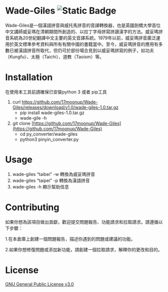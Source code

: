 # Wade-Giles              ![Static Badge](https://img.shields.io/badge/version-v1.0-blue)

Wade-Giles是一個漢語拼音與威托馬拼音的音譯轉換器，也是英國劍橋大學首位中文講師威妥瑪在清朝期間所創造的、以拉丁字母拼寫拼讀漢字的方法。威妥瑪拼音系統為20世紀翻譯中文主要的英文音譯系統。1979年以前，威妥瑪拼音廣泛運用於英文標準參考資料與所有有關中國的書籍當中。至今，威妥瑪拼音的應用有多數已被漢語拼音所取代，但仍可於部份場合見到以威妥瑪拼寫的例子，如功夫（Kungfu）、太極（Taichi）、道教（Taoism）等。
# Installation

在使用本工具前請確保已安裝python 3 或者 pip工具

1. curl https://github.com/17moonup/Wade-Giles/releases/download/v1.0/wade-giles-1.0.tar.gz
    - pip install wade-giles-1.0.tar.gz 
    - wade-gile -h
2. git clone [https://github.com/17moonup/Wade-Giles](https://github.com/17moonup/Wade-Giles)
    - cd py_converter/wade-giles
    - python3 pinyin_converter.py

# Usage

1. wade-giles “taibei” -w 轉換為威妥瑪拼音
2. wade-giles “taipei” -p 轉換為漢語拼音
3. wade-giles -h 顯示幫助信息

# Contributing

如果你想為該項目做出貢獻，歡迎提交問題報告、功能請求和拉取請求。請遵循以下步驟：

1.在本倉庫上創建一個問題報告，描述你遇到的問題或建議的功能。

2.如果你想修復問題或添加新功能，請創建一個拉取請求，解釋你的更改和目的。

# License
[GNU General Public License v3.0](https://github.com/17moonup/Wade-Giles/edit/main/LICENSE)
